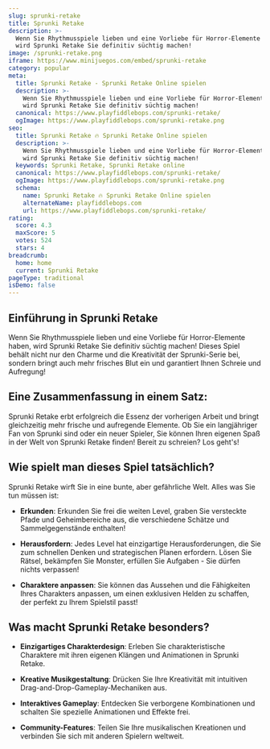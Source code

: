 ```yaml
---
slug: sprunki-retake
title: Sprunki Retake
description: >-
  Wenn Sie Rhythmusspiele lieben und eine Vorliebe für Horror-Elemente haben,
  wird Sprunki Retake Sie definitiv süchtig machen!
image: /sprunki-retake.png
iframe: https://www.minijuegos.com/embed/sprunki-retake
category: popular
meta:
  title: Sprunki Retake - Sprunki Retake Online spielen
  description: >-
    Wenn Sie Rhythmusspiele lieben und eine Vorliebe für Horror-Elemente haben,
    wird Sprunki Retake Sie definitiv süchtig machen!
  canonical: https://www.playfiddlebops.com/sprunki-retake/
  ogImage: https://www.playfiddlebops.com/sprunki-retake.png
seo:
  title: Sprunki Retake 🔥 Sprunki Retake Online spielen
  description: >-
    Wenn Sie Rhythmusspiele lieben und eine Vorliebe für Horror-Elemente haben,
    wird Sprunki Retake Sie definitiv süchtig machen!
  keywords: Sprunki Retake, Sprunki Retake online
  canonical: https://www.playfiddlebops.com/sprunki-retake/
  ogImage: https://www.playfiddlebops.com/sprunki-retake.png
  schema:
    name: Sprunki Retake 🔥 Sprunki Retake Online spielen
    alternateName: playfiddlebops.com
    url: https://www.playfiddlebops.com/sprunki-retake/
rating:
  score: 4.3
  maxScore: 5
  votes: 524
  stars: 4
breadcrumb:
  home: home
  current: Sprunki Retake
pageType: traditional
isDemo: false
---
```


## Einführung in Sprunki Retake

Wenn Sie Rhythmusspiele lieben und eine Vorliebe für Horror-Elemente haben, wird Sprunki Retake Sie definitiv süchtig machen! Dieses Spiel behält nicht nur den Charme und die Kreativität der Sprunki-Serie bei, sondern bringt auch mehr frisches Blut ein und garantiert Ihnen Schreie und Aufregung!

## Eine Zusammenfassung in einem Satz:

Sprunki Retake erbt erfolgreich die Essenz der vorherigen Arbeit und bringt gleichzeitig mehr frische und aufregende Elemente. Ob Sie ein langjähriger Fan von Sprunki sind oder ein neuer Spieler, Sie können Ihren eigenen Spaß in der Welt von Sprunki Retake finden! Bereit zu schreien? Los geht's!

## Wie spielt man dieses Spiel tatsächlich?

Sprunki Retake wirft Sie in eine bunte, aber gefährliche Welt. Alles was Sie tun müssen ist:

- **Erkunden**: Erkunden Sie frei die weiten Level, graben Sie versteckte Pfade und Geheimbereiche aus, die verschiedene Schätze und Sammelgegenstände enthalten!

- **Herausfordern**: Jedes Level hat einzigartige Herausforderungen, die Sie zum schnellen Denken und strategischen Planen erfordern. Lösen Sie Rätsel, bekämpfen Sie Monster, erfüllen Sie Aufgaben - Sie dürfen nichts verpassen!

- **Charaktere anpassen**: Sie können das Aussehen und die Fähigkeiten Ihres Charakters anpassen, um einen exklusiven Helden zu schaffen, der perfekt zu Ihrem Spielstil passt!

## Was macht Sprunki Retake besonders?

- **Einzigartiges Charakterdesign**: Erleben Sie charakteristische Charaktere mit ihren eigenen Klängen und Animationen in Sprunki Retake.

- **Kreative Musikgestaltung**: Drücken Sie Ihre Kreativität mit intuitiven Drag-and-Drop-Gameplay-Mechaniken aus.

- **Interaktives Gameplay**: Entdecken Sie verborgene Kombinationen und schalten Sie spezielle Animationen und Effekte frei.

- **Community-Features**: Teilen Sie Ihre musikalischen Kreationen und verbinden Sie sich mit anderen Spielern weltweit.